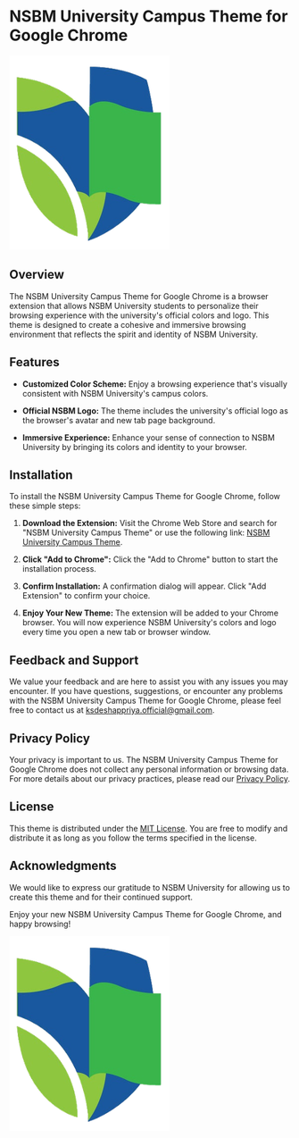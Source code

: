 # NSBM University Campus Theme for Google Chrome

![NSBM University Campus Theme](icon.png)

## Overview

The NSBM University Campus Theme for Google Chrome is a browser extension that allows NSBM University students to personalize their browsing experience with the university's official colors and logo. This theme is designed to create a cohesive and immersive browsing environment that reflects the spirit and identity of NSBM University.

## Features

- **Customized Color Scheme:** Enjoy a browsing experience that's visually consistent with NSBM University's campus colors.

- **Official NSBM Logo:** The theme includes the university's official logo as the browser's avatar and new tab page background.

- **Immersive Experience:** Enhance your sense of connection to NSBM University by bringing its colors and identity to your browser.

## Installation

To install the NSBM University Campus Theme for Google Chrome, follow these simple steps:

1. **Download the Extension:** Visit the Chrome Web Store and search for "NSBM University Campus Theme" or use the following link: [NSBM University Campus Theme](tChrome.zip).

2. **Click "Add to Chrome":** Click the "Add to Chrome" button to start the installation process.

3. **Confirm Installation:** A confirmation dialog will appear. Click "Add Extension" to confirm your choice.

4. **Enjoy Your New Theme:** The extension will be added to your Chrome browser. You will now experience NSBM University's colors and logo every time you open a new tab or browser window.

## Feedback and Support

We value your feedback and are here to assist you with any issues you may encounter. If you have questions, suggestions, or encounter any problems with the NSBM University Campus Theme for Google Chrome, please feel free to contact us at [ksdeshappriya.official@gmail.com](mailto:ksdeshappriya.official@gmail.com).

## Privacy Policy

Your privacy is important to us. The NSBM University Campus Theme for Google Chrome does not collect any personal information or browsing data. For more details about our privacy practices, please read our [Privacy Policy]().

## License

This theme is distributed under the [MIT License](). You are free to modify and distribute it as long as you follow the terms specified in the license.

## Acknowledgments

We would like to express our gratitude to NSBM University for allowing us to create this theme and for their continued support.

Enjoy your new NSBM University Campus Theme for Google Chrome, and happy browsing!

![NSBM](icon.png)